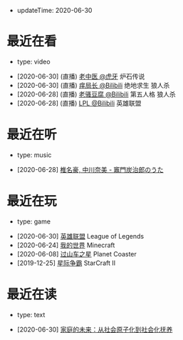 - updateTime: 2020-06-30

# 最近在看

- type: video

* [2020-06-30] (直播) [老中医 @虎牙](https://www.huya.com/lastpriest) 炉石传说
* [2020-06-30] (直播) [痒局长 @Bilibili](https://live.bilibili.com/528) 绝地求生 狼人杀
* [2020-06-28] (直播) [老骚豆腐 @Bilibili](https://live.bilibili.com/462) 第五人格 狼人杀
* [2020-06-28] (直播) [LPL @Bilibili](https://live.bilibili.com/6) 英雄联盟

# 最近在听

- type: music

* [2020-06-28] [椎名豪, 中川奈美 - 竈門炭治郎のうた](https://y.qq.com/n/yqq/song/001jyikY2o3FrL.html)

# 最近在玩

- type: game

* [2020-06-30] [英雄联盟](https://lol.qq.com) League of Legends
* [2020-06-24] [我的世界](https://mc.163.com) Minecraft
* [2020-06-08] [过山车之星](https://store.steampowered.com/app/493340/Planet_Coaster) Planet Coaster
* [2019-12-25] [星际争霸](https://sc2.blizzard.cn) StarCraft II

# 最近在读

- type: text

* [2020-06-30] [家庭的未来：从社会原子化到社会化抚养](https://mp.weixin.qq.com/s/mI_zTi8xFIYoZVlY6oQJtw)